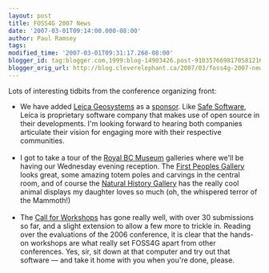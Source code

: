 ```yaml
---
layout: post
title: FOSS4G 2007 News
date: '2007-03-01T09:14:00.000-08:00'
author: Paul Ramsey
tags: 
modified_time: '2007-03-01T09:31:17.268-08:00'
blogger_id: tag:blogger.com,1999:blog-14903426.post-9103576698170581216
blogger_orig_url: http://blog.cleverelephant.ca/2007/03/foss4g-2007-news.html
---
```


Lots of interesting tidbits from the conference organizing front:<ul><li>We have added [Leica Geosystems](http://www.leica-geosystems.com) as a [sponsor](http://2007.foss4g.org). Like [Safe Software](http://www.safe.com), Leica is proprietary software company that makes use of open source in their developments. I'm looking forward to hearing both companies articulate their vision for engaging more with their respective communities.</li><br /><li>I got to take a tour of the [Royal BC Museum](http://www.royalbcmuseum.bc.ca/) galleries where we'll be having our Wednesday evening reception.  The [First Peoples Gallery](http://www.royalbcmuseum.bc.ca/First_People_Gall/default.aspx) looks great, some amazing totem poles and carvings in the central room, and of course the [Natural History Gallery](http://www.royalbcmuseum.bc.ca/Nat_Hist_Gall/default.aspx) has the really cool animal displays my daughter loves so much (oh, the whispered terror of the Mammoth!)</li><br /><li>The [Call for Workshops](http://2007.foss4g.org/workshops) has gone really well, with over 30 submissions so far, and a slight extension to allow a few more to trickle in.  Reading over the evaluations of the 2006 conference, it is clear that the hands-on workshops are what really set FOSS4G apart from other conferences. Yes, sir, sit down at that computer and try out that software &mdash; and take it home with you when you're done, please.</li><br /></ul>